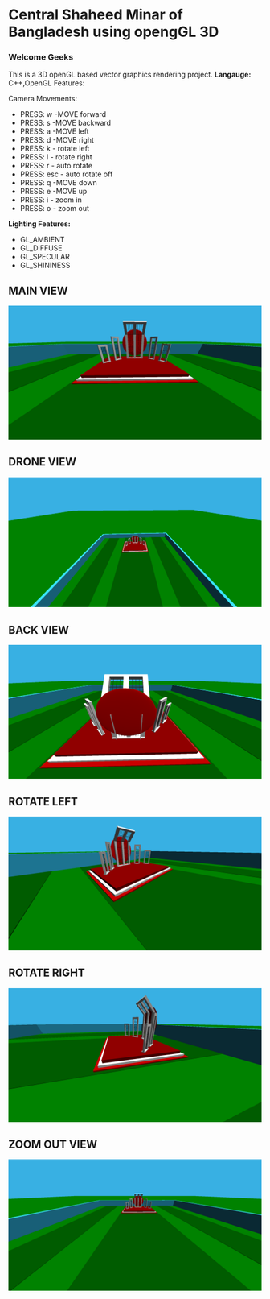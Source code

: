# Central Shaheed Minar of Bangladesh using opengGL 3D
<h3> Welcome Geeks </h3>
<p>This is a 3D openGL based vector graphics rendering project.
<b>Langauge:</b> C++,OpenGL
</b>Features:</b>
<p>
Camera Movements:
<ul>
<li>PRESS: w -MOVE forward</li>
<li>PRESS: s -MOVE backward</li>
<li>PRESS: a -MOVE left</li>
<li>PRESS: d -MOVE right</li>
<li>PRESS: k - rotate left</li>
<li>PRESS: l - rotate right</li>
<li>PRESS: r - auto rotate</li>
<li>PRESS: esc - auto rotate off</li>
<li>PRESS: q -MOVE down</li>
<li>PRESS: e -MOVE up</li>
<li>PRESS: i - zoom in</li>
<li>PRESS: o - zoom out</li>
</ul>
</p>
<p>
<b>Lighting Features:</b>
<ul>
    <li>GL_AMBIENT</li>
    <li>GL_DIFFUSE</li>
    <li>GL_SPECULAR</li>
    <li>GL_SHININESS</li>
</ul>
</p>

## MAIN VIEW
 <img src="demo_img/main_view.PNG">

## DRONE VIEW
 <img src="demo_img/drone_view.PNG">

## BACK VIEW
 <img src="demo_img/backview.PNG">

## ROTATE LEFT
 <img src="demo_img/rotate_left.PNG">

## ROTATE RIGHT
 <img src="demo_img/rotate_right.PNG">

## ZOOM OUT VIEW
 <img src="demo_img/zoom_out_view.PNG">


 <br><br><br>